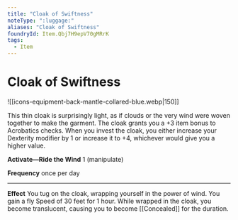 ```yaml
---
title: "Cloak of Swiftness"
noteType: ":luggage:"
aliases: "Cloak of Swiftness"
foundryId: Item.Qbj7H9epV70gMRrK
tags:
  - Item
---
```


# Cloak of Swiftness
![[icons-equipment-back-mantle-collared-blue.webp|150]]

This thin cloak is surprisingly light, as if clouds or the very wind were woven together to make the garment. The cloak grants you a +3 item bonus to Acrobatics checks. When you invest the cloak, you either increase your Dexterity modifier by 1 or increase it to +4, whichever would give you a higher value.

**Activate—Ride the Wind** 1 (manipulate)

**Frequency** once per day

* * *

**Effect** You tug on the cloak, wrapping yourself in the power of wind. You gain a fly Speed of 30 feet for 1 hour. While wrapped in the cloak, you become translucent, causing you to become [[Concealed]] for the duration.
